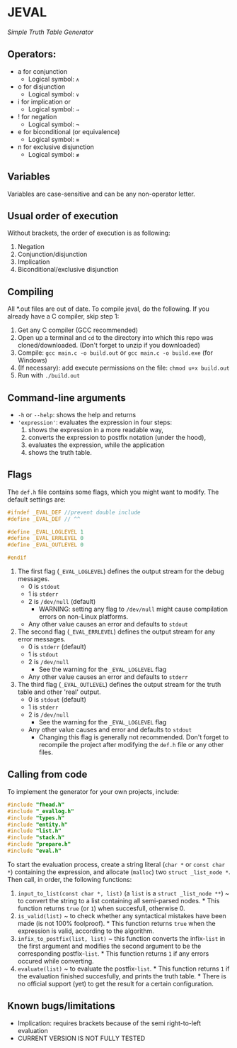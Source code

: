 # JEVAL
*Simple Truth Table Generator*
## Operators:
  * a for conjunction 
    * Logical symbol: ``∧``
  * o for disjunction
    * Logical symbol: ``∨``
  * i for implication or 
    * Logical symbol: ``⇒``
  * ! for negation
    * Logical symbol: ``¬``
  * e for biconditional (or equivalence)
    * Logical symbol: ``≡``
  * n for exclusive disjunction
    * Logical symbol: ``≢``

## Variables
Variables are case-sensitive and can be any non-operator letter.

## Usual order of execution
Without brackets, the order of execution is as following:
  1. Negation
  1. Conjunction/disjunction
  1. Implication
  1. Biconditional/exclusive disjunction

## Compiling
All \*.out files are out of date.
To compile jeval, do the following. If you already have a C compiler, skip step 1:
  1. Get any C compiler (GCC recommended)
  1. Open up a terminal and ``cd`` to the directory into which this repo was cloned/downloaded. 
  (Don't forget to unzip if you downloaded)
  1. Compile: ``gcc main.c -o build.out`` or ``gcc main.c -o build.exe`` (for Windows)
  1. (If necessary): add execute permissions on the file: ``chmod u+x build.out``
  1. Run with ``./build.out``

## Command-line arguments
  * ``-h`` or ``--help``: shows the help and returns
  * ``'expression'``: evaluates the expression in four steps:
    1. shows the expression in a more readable way,
    1. converts the expression to postfix notation (under the hood),
    1. evaluates the expression, while the application
    1. shows the truth table.

## Flags
The ``def.h`` file contains some flags, which you might want to modify.
The default settings are:
```c
#ifndef _EVAL_DEF //prevent double include
#define _EVAL_DEF // ^^

#define _EVAL_LOGLEVEL 1
#define _EVAL_ERRLEVEL 0
#define _EVAL_OUTLEVEL 0

#endif
```
  1. The first flag (``_EVAL_LOGLEVEL``) defines the output stream for the debug messages.
      * 0 is ``stdout``
      * 1 is ``stderr`` 
      * 2 is ``/dev/null`` (default)
        * WARNING: setting any flag to ``/dev/null`` might cause compilation errors on non-Linux platforms.
      * Any other value causes an error and defaults to ``stdout``
  2. The second flag (``_EVAL_ERRLEVEL``) defines the output stream for any error messages.
      * 0 is ``stderr`` (default)
      * 1 is ``stdout``
      * 2 is ``/dev/null``
        * See the warning for the ``_EVAL_LOGLEVEL`` flag
      * Any other value causes an error and defaults to ``stderr``
  3. The third flag (``_EVAL_OUTLEVEL``) defines the output stream for the truth table and other 'real' output.
      * 0 is ``stdout`` (default)
      * 1 is ``stderr``
      * 2 is ``/dev/null``
        * See the warning for the ``_EVAL_LOGLEVEL`` flag
      * Any other value causes and error and defaults to ``stdout``
        * Changing this flag is generally not recommended.
Don't forget to recompile the project after modifying the ``def.h`` file or any other files.

## Calling from code
To implement the generator for your own projects, include:
```c
#include "fhead.h"
#include "_evallog.h"
#include "types.h"
#include "entity.h"
#include "list.h"
#include "stack.h"
#include "prepare.h"
#include "eval.h"
```

To start the evaluation process, create a string literal (``char *`` or ``const char *``) containing the expression, and allocate (``malloc``) two ``struct _list_node *``. Then call, in order, the following functions:
  1. ``input_to_list(const char *, list)`` (a ``list`` is a ``struct _list_node **``) ~ to convert the string to a list containing all semi-parsed nodes.
    * This function returns ``true`` (or ``1``) when succesfull, otherwise 0.
  1. ``is_valid(list)`` ~ to check whether any syntactical mistakes have been made (is not 100% foolproof).
    * This function returns ``true`` when the expression is valid, according to the algorithm.
  1. ``infix_to_postfix(list, list)`` ~ this function converts the infix-``list`` in the first argument and modifies the second argument to be the corresponding postfix-``list``.
    * This function returns ``1`` if any errors occured while converting.
  1. ``evaluate(list)`` ~ to evaluate the postfix-``list``.
    * This function returns ``1`` if the evaluation finished succesfully, and prints the truth table.
    * There is no official support (yet) to get the result for a certain configuration.

## Known bugs/limitations
  * Implication: requires brackets because of the semi right-to-left evaluation
  * CURRENT VERSION IS NOT FULLY TESTED











